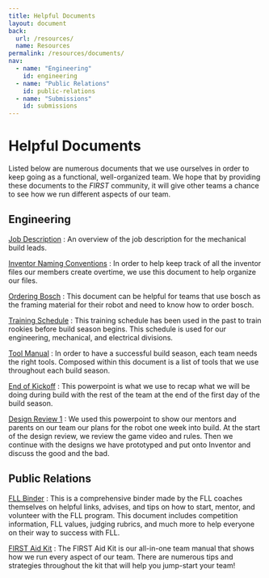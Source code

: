 ```yaml
---
title: Helpful Documents
layout: document
back:
  url: /resources/
  name: Resources
permalink: /resources/documents/
nav:
  - name: "Engineering"
    id: engineering
  - name: "Public Relations"
    id: public-relations
  - name: "Submissions"
    id: submissions
---
```


# Helpful Documents

Listed below are numerous documents that we use ourselves in order to keep
going as a functional, well-organized team. We hope that by providing these
documents to the <i class="first">FIRST</i> community, it will give other teams
a chance to see how we run different aspects of our team.

## Engineering

[Job Description]
: An overview of the job description for the mechanical build leads.

[Inventor Naming Conventions]
: In order to help keep track of all the inventor files our members create overtime, we use this document to help organize our files.

[Ordering Bosch]
: This document can be helpful for teams that use bosch as the framing material for their robot and need to know how to order bosch.

[Training Schedule]
: This training schedule has been used in the past to train rookies before build season begins. This schedule is used for our engineering, mechanical, and electrical divisions.

[Tool Manual]
: In order to have a successful build season, each team needs the right tools.  Composed within this document is a list of tools that we use throughout each build season.

[End of Kickoff]
: This powerpoint is what we use to recap what we will be doing during build with the rest of the team at the end of the first day of the build season.

[Design Review 1]
: We used this powerpoint to show our mentors and parents on our team our plans for the robot one week into build. At the start of the design review, we review the game video and rules. Then we continue with the designs we have prototyped and put onto Inventor and discuss the good and the bad.

## Public Relations

[FLL Binder]
: This is a comprehensive binder made by the FLL coaches themselves on helpful links, advises, and tips on how to start, mentor, and volunteer with the FLL program. This document includes competition information, FLL values, judging rubrics, and much more to help everyone on their way to success with FLL.

[FIRST Aid Kit]
: The FIRST Aid Kit is our all-in-one team manual that shows how we run every aspect of our team. There are numerous tips and strategies throughout the kit that will help you jump-start your team!


[Job Description]: /files/job-description.pptx
[Inventor Naming Conventions]: /files/inventor-naming-conventions.pdf
[Ordering Bosch]: /files/ordering-bosch.pdf
[Training Schedule]: /files/training-schedule.pdf
[Tool Manual]: /files/tool-manual.pdf
[End of Kickoff]: /files/end-of-kickoff.pptx
[Design Review 1]: /files/design-review-1.pptx

[FLL Binder]: /files/fll-binder.pdf
[FIRST Aid Kit]: /files/first-aid-kit.pdf
